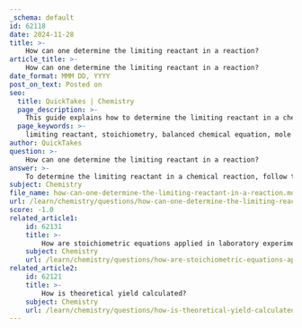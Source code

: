 ```yaml
---
_schema: default
id: 62118
date: 2024-11-28
title: >-
    How can one determine the limiting reactant in a reaction?
article_title: >-
    How can one determine the limiting reactant in a reaction?
date_format: MMM DD, YYYY
post_on_text: Posted on
seo:
  title: QuickTakes | Chemistry
  page_description: >-
    This guide explains how to determine the limiting reactant in a chemical reaction by using a balanced equation, converting amounts to moles, and comparing actual to required mole ratios.
  page_keywords: >-
    limiting reactant, stoichiometry, balanced chemical equation, mole conversion, mole ratios, chemical reaction, reactants, product formation, excess reactant
author: QuickTakes
question: >-
    How can one determine the limiting reactant in a reaction?
answer: >-
    To determine the limiting reactant in a chemical reaction, follow these steps:\n\n1. **Start with a Balanced Chemical Equation**: Write the balanced equation for the reaction, which provides the stoichiometric ratios of the reactants.\n\n2. **Convert Amounts to Moles**: If the amounts of reactants are given in grams or other units, convert these amounts to moles using their molar masses.\n\n3. **Find the Mole Ratio**: From the balanced equation, identify the mole ratio of the reactants. This ratio indicates how many moles of each reactant are required to completely react with one another.\n\n4. **Compare Actual Moles to Required Moles**: Using the mole ratio, calculate how many moles of one reactant are needed to completely consume the other reactant. If the actual amount of one reactant is less than what is required according to the stoichiometric ratio, that reactant is the limiting reactant.\n\n5. **Calculate the Amount of Product**: Determine how much product can be formed from the limiting reactant. The limiting reactant will dictate the maximum amount of product that can be produced.\n\n6. **Identify Excess Reactant**: After determining the limiting reactant, you can also calculate how much of the other reactant remains unreacted (the excess reactant).\n\n### Example:\nConsider the reaction:\n$$\n2A + B \rightarrow \text{products}\n$$\nIf you have 4 moles of A and 1 mole of B, the balanced equation shows that 2 moles of A react with 1 mole of B. \n\n- The mole ratio is 2:1 (A:B).\n- You have 4 moles of A, which would require 2 moles of B to react completely (since $4 \text{ moles A} \times \frac{1 \text{ mole B}}{2 \text{ moles A}} = 2 \text{ moles B}$).\n- Since you only have 1 mole of B, B is the limiting reactant.\n\nIn summary, the limiting reactant is the one that is consumed first in a reaction, and it determines the maximum amount of product that can be formed.
subject: Chemistry
file_name: how-can-one-determine-the-limiting-reactant-in-a-reaction.md
url: /learn/chemistry/questions/how-can-one-determine-the-limiting-reactant-in-a-reaction
score: -1.0
related_article1:
    id: 62131
    title: >-
        How are stoichiometric equations applied in laboratory experiments?
    subject: Chemistry
    url: /learn/chemistry/questions/how-are-stoichiometric-equations-applied-in-laboratory-experiments
related_article2:
    id: 62121
    title: >-
        How is theoretical yield calculated?
    subject: Chemistry
    url: /learn/chemistry/questions/how-is-theoretical-yield-calculated
---
```


&nbsp;